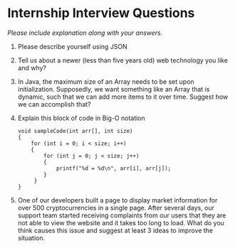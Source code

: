 # Internship Interview Questions
*Please include explanation along with your answers.*

1. Please describe yourself using JSON

2. Tell us about a newer (less than five years old) web technology you like and why?

3. In Java, the maximum size of an Array needs to be set upon initialization. Supposedly, we want something like an Array that is dynamic, such that we can add more items to it over time. Suggest how we can accomplish that?

4. Explain this block of code in Big-O notation
    ```
    void sampleCode(int arr[], int size)
    {
        for (int i = 0; i < size; i++)
        {
            for (int j = 0; j < size; j++)
            {
                printf("%d = %d\n", arr[i], arr[j]);
            }
         }
    }
    ```

5. One of our developers built a page to display market information for over 500 cryptocurrencies in a single page. After several days, our support team started receiving complaints from our users that they are not able to view the website and it takes too long to load. What do you think causes this issue and suggest at least 3 ideas to improve the situation. 

